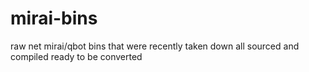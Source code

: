 # mirai-bins
raw net mirai/qbot bins that were recently taken down all sourced and compiled ready to be converted

